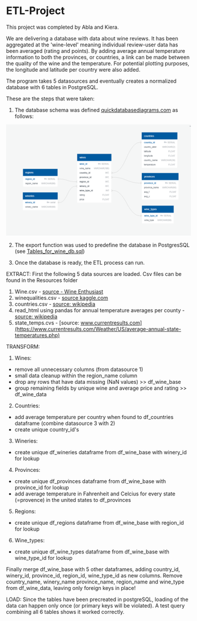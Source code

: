 # ETL-Project

This project was completed by Abla and Kiera.

We are delivering a database with data about wine reviews. 
It has been aggregated at the 'wine-level' meaning individual review-user data has been averaged (rating and points). 
By adding average annual temperature information to both the provinces, or countries, a link can be made between the quality of the wine and the temperature. 
For potential plotting purposes, the longitude and latitude per country were also added.
 
The program takes 5 datasources and eventually creates a normalized database with 6 tables in PostgreSQL.

These are the steps that were taken:

1. The database schema was defined [quickdatabasediagrams.com](https://app.quickdatabasediagrams.com) as follows:

![Wine_DB_Diagram.png](Wine_DB_Diagram.png) 

2. The export function was used to predefine the database in PostgresSQL (see [Tables_for_wine_db.sql](SQL_Files/Tables.sql))

3. Once the database is ready, the ETL process can run. 


EXTRACT: First the following 5 data sources are loaded. Csv files can be found in the Resources folder
1. Wine.csv - [source - Wine Enthusiast](https://www.winemag.com/region/portugal/)
2. winequalities.csv - [source kaggle.com](https://www.kaggle.com/zynicide/wine-reviews)
3. countries.csv - [source: wikipedia](https://en.wikipedia.org/wiki/List_of_countries_by_latitude)
4. read_html using pandas for annual temperature averages per county - [source: wikipedia](https://en.wikipedia.org/wiki/List_of_countries_by_average_yearly_temperature) 
5. state_temps.cvs - [source: www.currentresults.com](https://www.currentresults.com/Weather/US/average-annual-state-temperatures.php)

TRANSFORM:
1. Wines:
* remove all unnecessary columns (from datasource 1)
* small data cleanup within the region_name column
* drop any rows that have data missing (NaN values) >> df_wine_base
* group remaining fields by unique wine and average price and rating >> df_wine_data

2. Countries:
* add average temperature per country when found to df_countries dataframe (combine datasource 3 with 2)
* create unique country_id's

3. Wineries:
* create unique df_wineries dataframe from df_wine_base with winery_id for lookup
4. Provinces:
* create unique df_provinces dataframe from df_wine_base with province_id for lookup
* add average temperature in Fahrenheit and Celcius for every state (=provence) in the united states to df_provinces

5. Regions:
* create unique df_regions dataframe from df_wine_base with region_id for lookup

6. Wine_types:
* create unique df_wine_types dataframe from df_wine_base with wine_type_id for lookup	
		
Finally merge df_wine_base with 5 other dataframes, adding country_id, winery_id, province_id, region_id, wine_type_id as new columns.
Remove country_name, winery_name province_name, region_name and wine_type from df_wine_data, leaving only foreign keys in place!

LOAD: 
Since the tables have been precreated in postgreSQL, 
loading of the data can happen only once (or primary keys will be violated). 
A test query combining all 6 tables shows it worked correctly.
